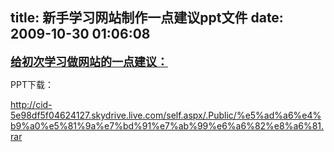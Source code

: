 title: 新手学习网站制作一点建议ppt文件
date: 2009-10-30 01:06:08
---

<p>
	<u><span style="font-size: 18px"><strong>给初次学习做网站的一点建议：</strong></span></u></p>
<p>
	PPT下载：</p>
<p>
	<a href="http://cid-5e98df5f04624127.skydrive.live.com/self.aspx/.Public/%e5%ad%a6%e4%b9%a0%e5%81%9a%e7%bd%91%e7%ab%99%e6%a6%82%e8%a6%81.rar">http://cid-5e98df5f04624127.skydrive.live.com/self.aspx/.Public/%e5%ad%a6%e4%b9%a0%e5%81%9a%e7%bd%91%e7%ab%99%e6%a6%82%e8%a6%81.rar</a></p>
